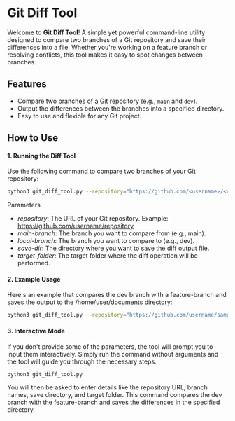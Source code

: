 # Git Diff Tool

Welcome to **Git Diff Tool**! A simple yet powerful command-line utility designed to compare two branches of a Git repository and save their differences into a file. Whether you're working on a feature branch or resolving conflicts, this tool makes it easy to spot changes between branches.

## Features
- Compare two branches of a Git repository (e.g., `main` and `dev`).
- Output the differences between the branches into a specified directory.
- Easy to use and flexible for any Git project.

## How to Use

#### 1. Running the Diff Tool
Use the following command to compare two branches of your Git repository:

```bash
python3 git_diff_tool.py --repository="https://github.com/<username>/<repository>" --main-branch="main" --local-branch="dev" --save-dir="/path/to/save/diff" --target-folder="."
```
Parameters
- *repository*: The URL of your Git repository. Example: https://github.com/username/repository
- *main-branch*: The branch you want to compare from (e.g., main).
- *local-branch*: The branch you want to compare to (e.g., dev).
- *save-dir*: The directory where you want to save the diff output file.
- *target-folder*: The target folder where the diff operation will be performed.

#### 2. Example Usage
Here's an example that compares the dev branch with a feature-branch and saves the output to the /home/user/documents directory:
```bash
python3 git_diff_tool.py --repository="https://github.com/username/sample_project" --main-branch="dev" --local-branch="feature-branch" --save-dir="/home/user/documents" --target-folder="."
```

#### 3. Interactive Mode
If you don't provide some of the parameters, the tool will prompt you to input them interactively. Simply run the command without arguments and the tool will guide you through the necessary steps.

```bash
python3 git_diff_tool.py
```
You will then be asked to enter details like the repository URL, branch names, save directory, and target folder.
This command compares the dev branch with the feature-branch and saves the differences in the specified directory.
